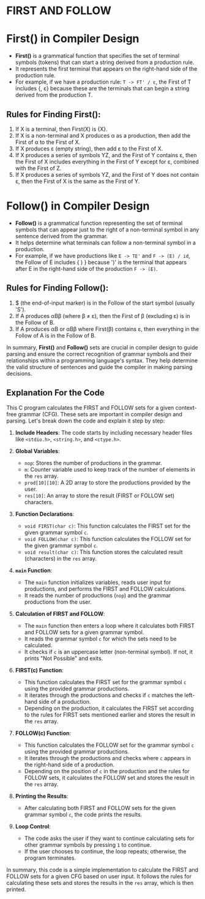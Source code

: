 # FIRST AND FOLLOW

# First() in Compiler Design
- **First()** is a grammatical function that specifies the set of terminal symbols (tokens) that can start a string derived from a production rule.
- It represents the first terminal that appears on the right-hand side of the production rule.
- For example, if we have a production rule: `T -> FT' / ε`, the First of T includes {, ε} because these are the terminals that can begin a string derived from the production T.

## Rules for Finding First():
1. If X is a terminal, then First(X) is {X}.
2. If X is a non-terminal and X produces α as a production, then add the First of α to the First of X.
3. If X produces ε (empty string), then add ε to the First of X.
4. If X produces a series of symbols YZ, and the First of Y contains ε, then the First of X includes everything in the First of Y except for ε, combined with the First of Z.
5. If X produces a series of symbols YZ, and the First of Y does not contain ε, then the First of X is the same as the First of Y.

# Follow() in Compiler Design
- **Follow()** is a grammatical function representing the set of terminal symbols that can appear just to the right of a non-terminal symbol in any sentence derived from the grammar.
- It helps determine what terminals can follow a non-terminal symbol in a production.
- For example, if we have productions like `E -> TE'` and `F -> (E) / id`, the Follow of E includes { ) } because ')' is the terminal that appears after E in the right-hand side of the production `F -> (E)`.

## Rules for Finding Follow():
1. $ (the end-of-input marker) is in the Follow of the start symbol (usually 'S').
2. If A produces αBβ (where β ≠ ε), then the First of β (excluding ε) is in the Follow of B.
3. If A produces αB or αBβ where First(β) contains ε, then everything in the Follow of A is in the Follow of B.

In summary, **First()** and **Follow()** sets are crucial in compiler design to guide parsing and ensure the correct recognition of grammar symbols and their relationships within a programming language's syntax. They help determine the valid structure of sentences and guide the compiler in making parsing decisions.

## Explanation For the Code
This C program calculates the FIRST and FOLLOW sets for a given context-free grammar (CFG). These sets are important in compiler design and parsing. Let's break down the code and explain it step by step:

1. **Include Headers**: The code starts by including necessary header files like `<stdio.h>`, `<string.h>`, and `<ctype.h>`.

2. **Global Variables**:
   - `nop`: Stores the number of productions in the grammar.
   - `m`: Counter variable used to keep track of the number of elements in the `res` array.
   - `prod[10][10]`: A 2D array to store the productions provided by the user.
   - `res[10]`: An array to store the result (FIRST or FOLLOW set) characters.

3. **Function Declarations**:
   - `void FIRST(char c)`: This function calculates the FIRST set for the given grammar symbol `c`.
   - `void FOLLOW(char c)`: This function calculates the FOLLOW set for the given grammar symbol `c`.
   - `void result(char c)`: This function stores the calculated result (characters) in the `res` array.

4. **`main` Function**:
   - The `main` function initializes variables, reads user input for productions, and performs the FIRST and FOLLOW calculations.
   - It reads the number of productions (`nop`) and the grammar productions from the user.

5. **Calculation of FIRST and FOLLOW**:
   - The `main` function then enters a loop where it calculates both FIRST and FOLLOW sets for a given grammar symbol.
   - It reads the grammar symbol `c` for which the sets need to be calculated.
   - It checks if `c` is an uppercase letter (non-terminal symbol). If not, it prints "Not Possible" and exits.
   
6. **FIRST(c) Function**:
   - This function calculates the FIRST set for the grammar symbol `c` using the provided grammar productions.
   - It iterates through the productions and checks if `c` matches the left-hand side of a production.
   - Depending on the production, it calculates the FIRST set according to the rules for FIRST sets mentioned earlier and stores the result in the `res` array.

7. **FOLLOW(c) Function**:
   - This function calculates the FOLLOW set for the grammar symbol `c` using the provided grammar productions.
   - It iterates through the productions and checks where `c` appears in the right-hand side of a production.
   - Depending on the position of `c` in the production and the rules for FOLLOW sets, it calculates the FOLLOW set and stores the result in the `res` array.

8. **Printing the Results**:
   - After calculating both FIRST and FOLLOW sets for the given grammar symbol `c`, the code prints the results.

9. **Loop Control**:
   - The code asks the user if they want to continue calculating sets for other grammar symbols by pressing `1` to continue.
   - If the user chooses to continue, the loop repeats; otherwise, the program terminates.

In summary, this code is a simple implementation to calculate the FIRST and FOLLOW sets for a given CFG based on user input. It follows the rules for calculating these sets and stores the results in the `res` array, which is then printed.

